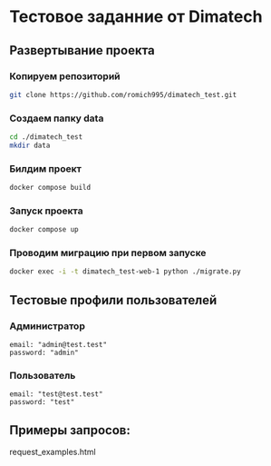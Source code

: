 # Тестовое заданние от Dimatech

## Развертывание проекта

### Копируем репозиторий
```bash
git clone https://github.com/romich995/dimatech_test.git
```

### Создаем папку data
```bash
cd ./dimatech_test
mkdir data
```

### Билдим проект
```bash
docker compose build
```

### Запуск проекта 
```bash
docker compose up
```

### Проводим миграцию при первом запуске
```bash
docker exec -i -t dimatech_test-web-1 python ./migrate.py
```

## Тестовые профили пользователей

### Администратор

```shell
email: "admin@test.test"
password: "admin"
```


### Пользователь

```shell
email: "test@test.test"
password: "test"
```

## Примеры запросов:

request_examples.html


